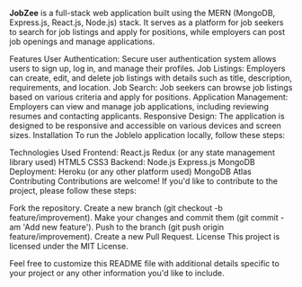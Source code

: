 **JobZee** is a full-stack web application built using the MERN (MongoDB, Express.js, React.js, Node.js) stack. It serves as a platform for job seekers to search for job listings and apply for positions, while employers can post job openings and manage applications.

Features
User Authentication: Secure user authentication system allows users to sign up, log in, and manage their profiles.
Job Listings: Employers can create, edit, and delete job listings with details such as title, description, requirements, and location.
Job Search: Job seekers can browse job listings based on various criteria and apply for positions.
Application Management: Employers can view and manage job applications, including reviewing resumes and contacting applicants.
Responsive Design: The application is designed to be responsive and accessible on various devices and screen sizes.
Installation
To run the Joblelo application locally, follow these steps:


Technologies Used
Frontend:
React.js
Redux (or any state management library used)
HTML5
CSS3
Backend:
Node.js
Express.js
MongoDB
Deployment:
Heroku (or any other platform used)
MongoDB Atlas
Contributing
Contributions are welcome! If you'd like to contribute to the project, please follow these steps:

Fork the repository.
Create a new branch (git checkout -b feature/improvement).
Make your changes and commit them (git commit -am 'Add new feature').
Push to the branch (git push origin feature/improvement).
Create a new Pull Request.
License
This project is licensed under the MIT License.

Feel free to customize this README file with additional details specific to your project or any other information you'd like to include.
